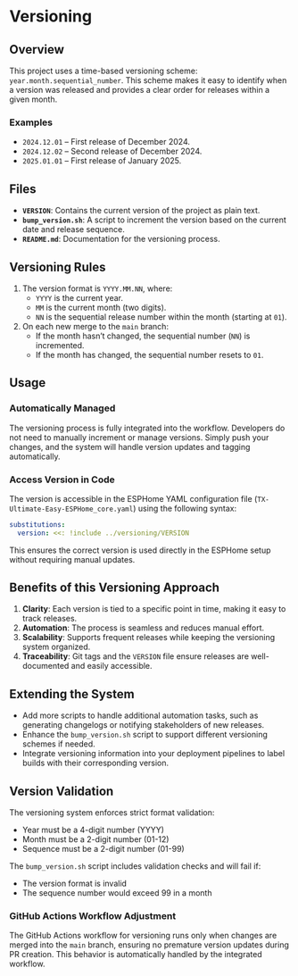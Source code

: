 # Versioning

## Overview
This project uses a time-based versioning scheme: `year.month.sequential_number`.
This scheme makes it easy to identify when a version was released and provides a clear order for releases within a given month.

### Examples
- `2024.12.01` – First release of December 2024.
- `2024.12.02` – Second release of December 2024.
- `2025.01.01` – First release of January 2025.

## Files
- **`VERSION`**: Contains the current version of the project as plain text.
- **`bump_version.sh`**: A script to increment the version based on the current date and release sequence.
- **`README.md`**: Documentation for the versioning process.

## Versioning Rules
1. The version format is `YYYY.MM.NN`, where:
   - `YYYY` is the current year.
   - `MM` is the current month (two digits).
   - `NN` is the sequential release number within the month (starting at `01`).
2. On each new merge to the `main` branch:
   - If the month hasn’t changed, the sequential number (`NN`) is incremented.
   - If the month has changed, the sequential number resets to `01`.

## Usage

### Automatically Managed
The versioning process is fully integrated into the workflow. Developers do not need to manually increment or manage versions.
Simply push your changes, and the system will handle version updates and tagging automatically.

### Access Version in Code
The version is accessible in the ESPHome YAML configuration file (`TX-Ultimate-Easy-ESPHome_core.yaml`) using the following syntax:

```yaml
substitutions:
  version: <<: !include ../versioning/VERSION
```

This ensures the correct version is used directly in the ESPHome setup without requiring manual updates.

## Benefits of this Versioning Approach
1. **Clarity**: Each version is tied to a specific point in time, making it easy to track releases.
2. **Automation**: The process is seamless and reduces manual effort.
3. **Scalability**: Supports frequent releases while keeping the versioning system organized.
4. **Traceability**: Git tags and the `VERSION` file ensure releases are well-documented and easily accessible.

## Extending the System
- Add more scripts to handle additional automation tasks, such as generating changelogs or notifying stakeholders of new releases.
- Enhance the `bump_version.sh` script to support different versioning schemes if needed.
- Integrate versioning information into your deployment pipelines to label builds with their corresponding version.

## Version Validation

The versioning system enforces strict format validation:
- Year must be a 4-digit number (YYYY)
- Month must be a 2-digit number (01-12)
- Sequence must be a 2-digit number (01-99)

The `bump_version.sh` script includes validation checks and will fail if:
- The version format is invalid
- The sequence number would exceed 99 in a month

### GitHub Actions Workflow Adjustment
The GitHub Actions workflow for versioning runs only when changes are merged into the `main` branch, ensuring no premature version updates during PR creation.
This behavior is automatically handled by the integrated workflow.
